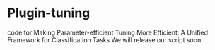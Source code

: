 # Plugin-tuning
code for Making Parameter-efficient Tuning More Efficient: A Unified Framework for Classification Tasks
We will release our script soon.
